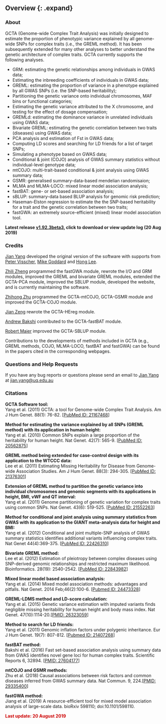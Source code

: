 ## Overview {: .expand}

### About
GCTA (Genome-wide Complex Trait Analysis) was initially designed to estimate the proportion of phenotypic variance explained by all genome-wide SNPs for complex traits (i.e., the GREML method). It has been subsequently extended for many other analyses to better understand the genetic architecture of complex traits. GCTA currently supports the following analyses.
* GRM: estimating the genetic relationships among individuals in GWAS data;
* Estimating the inbreeding coefficients of individuals in GWAS data;
* GREML: estimating the proportion of variance in a phenotype explained by all GWAS SNPs (i.e. the SNP-based heritability);
* Partitioning the genetic variance onto individual chromosomes, MAF bins or functional categories;
* Estimating the genetic variance attributed to the X chromosome, and testing for the effect of dosage compensation;
* GREMLd: estimating the dominance variance in unrelated individuals using GWAS data;
* Bivariate GREML: estimating the genetic correlation between two traits (diseases) using GWAS data;
* PCA analysis and estimation of Fst in GWAS data;
* Computing LD scores and searching for LD friends for a list of target SNPs;
* Simulating a phenotype based on GWAS data;
* Conditional & joint (COJO) analysis of GWAS summary statistics without individual-level genotype data;
* mtCOJO: multi-trait-based conditional & joint analysis using GWAS summary data;
* GSMR: generalised summary-data-based mendelian randomisaion;
* MLMA and MLMA-LOCO: mixed linear model association analysis;
* fastBAT: gene- or set-based association analysis;
* sBLUP: summary-data based BLUP analysis for genomic risk prediction;
* Haseman-Elston regression to estimate the the SNP-based heritability for a trait and the genetic correlation between two traits;
* fastGWA: an extremely source-efficient (mixed) linear model association tool.

**Latest release [v1.92.3beta3](#Download), click to download or view update log (20 Aug 2019)**

### Credits 

[Jian Yang](http://scholar.google.com.au/citations?user=aLuqQs8AAAAJ&hl=en) developed the original version of the software with supports from [Peter Visscher](mailto:peter.visscher@uq.edu.au), [Mike Goddard](mailto:Mike.Goddard@dpi.vic.gov.au) and [Hong Lee](mailto:hong.lee@uq.edu.au). 

[Zhili Zheng](mailto:zhili.zheng@uq.edu.au) programmed the fastGWA module, rewrote the I/O and GRM modules, improved the GREML and bivariate GREML modules, extended the GCTA-PCA module, improved the SBLUP module, developed the website, and is currently maintaining the software.

[Zhihong Zhu](mailto:z.zhu1@uq.edu.au) programmed the GCTA-mtCOJO, GCTA-GSMR module and improved the GCTA-COJO module. 

[Jian Zeng](mailto:j.zeng@imb.uq.edu.au) rewrote the GCTA-HEreg module. 

[Andrew Bakshi](mailto:andrew.bakshi@gmail.com) contributed to the GCTA-fastBAT module. 

[Robert Maier](mailto:rmaier@broadinstitute.org) improved the GCTA-SBLUP module.

Contributions to the developments of methods included in GCTA (e.g., GREML methods, COJO, MLMA-LOCO, fastBAT and fastGWA) can be found in the papers cited in the corresponding webpages.

### Questions and Help Requests 
If you have any bug reports or questions please send an email to [Jian Yang](http://scholar.google.com.au/citations?user=aLuqQs8AAAAJ&hl=en) at [jian.yang@uq.edu.au](mailto:jian.yang@uq.edu.au)

### Citations 
**GCTA Software tool:**  
Yang et al. (2011) GCTA: a tool for Genome-wide Complex Trait Analysis. Am J Hum Genet. 88(1): 76-82. \[[PubMed ID: 21167468](http://www.ncbi.nlm.nih.gov/pubmed/21167468)\]

**Method for estimating the variance explained by all SNPs (GREML method) with its application in human height:**  
Yang et al. (2010) Common SNPs explain a large proportion of the heritability for human height. Nat Genet. 42(7): 565-9. \[[PubMed ID: 20562875](http://www.ncbi.nlm.nih.gov/pubmed/20562875)\]

**GREML method being extended for case-control design with its application to the WTCCC data:**  
Lee et al. (2011) Estimating Missing Heritability for Disease from Genome-wide Association Studies. Am J Hum Genet. 88(3): 294-305. \[[PubMed ID: 21376301](http://www.ncbi.nlm.nih.gov/pubmed?term=Estimating%20Missing%20Heritability%20for%20Disease%20from%20Genome-wide%20Association%20Studies)\]

**Extension of GREML method to partition the genetic variance into individual chromosomes and genomic segments with its applications in height, BMI, vWF and QT interval:**  
Yang et al. (2011) Genome partitioning of genetic variation for complex traits using common SNPs. Nat Genet. 43(6): 519-525. \[[PubMed ID: 21552263](http://www.ncbi.nlm.nih.gov/pubmed/21552263)\]

**Method for conditional and joint analysis using summary statistics from GWAS with its application to the GIANT meta-analysis data for height and BMI:**  
Yang et al. (2012) Conditional and joint multiple-SNP analysis of GWAS summary statistics identifies additional variants influencing complex traits. Nat Genet 44(4):369-375. \[[PubMed ID: 22426310](http://www.ncbi.nlm.nih.gov/pubmed/22426310)\]

**Bivariate GREML method:**  
Lee et al. (2012) Estimation of pleiotropy between complex diseases using SNP-derived genomic relationships and restricted maximum likelihood. Bioinformatics. 28(19): 2540-2542. \[[PubMed ID: 22843982](http://www.ncbi.nlm.nih.gov/pubmed/22843982)\]

**Mixed linear model based association analysis:**  
Yang et al. (2014) Mixed model association methods: advantages and pitfalls. Nat Genet. 2014 Feb;46(2):100-6. \[[Pubmed ID: 24473328](http://www.ncbi.nlm.nih.gov/pubmed/24473328)\]

**GREML-LDMS method and LD-score calculation:**  
Yang et al. (2015) Genetic variance estimation with imputed variants finds negligible missing heritability for human height and body mass index. Nat Genet. 47(10):1114-20.\[[PMID: 26323059](http://www.nature.com/ng/journal/vaop/ncurrent/full/ng.3390.html)\]

**Method to search for LD friends:**  
Yang et al. (2011) Genomic inflation factors under polygenic inheritance. Eur J Hum Genet. 19(7): 807-812. \[[Pubmed ID: 21407268](http://www.nature.com/ejhg/journal/v19/n7/full/ejhg201139a.html)\]

**fastBAT method:**  
Bakshi et al. (2016) Fast set-based association analysis using summary data from GWAS identifies novel gene loci for human complex traits. Scientific Reports 6, 32894. \[[PMID: 27604177](https://www.nature.com/articles/srep32894)\]

**mtCOJO and GSMR methods:**  
Zhu et al. (2018) Causal associations between risk factors and common diseases inferred from GWAS summary data. Nat Commun. 9, 224.\[[PMID: 29335400](https://www.ncbi.nlm.nih.gov/pubmed/?term=29335400)\]  

**fastGWA method:**  
Jiang et al. (2019) A resource-efficient tool for mixed model association analysis of large-scale data. bioRxiv 598110; doi:10.1101/598110.


<p style="color: rgb(204,0,0);font-weight:bold;">Last update: 20 August 2019</p>

